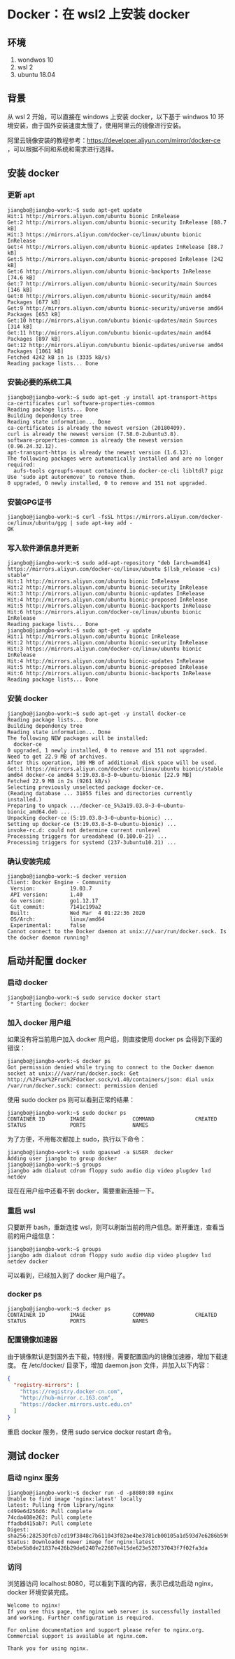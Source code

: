 # Docker：在 wsl2 上安装 docker

## 环境

1. wondwos 10
2. wsl 2
3. ubuntu 18.04

## 背景

从 wsl 2 开始，可以直接在 windows 上安装 docker，以下基于 windwos 10 环境安装，由于国外安装速度太慢了，使用阿里云的镜像进行安装。

阿里云镜像安装的教程参考：https://developer.aliyun.com/mirror/docker-ce ，可以根据不同和系统和需求进行选择。

## 安装 docker

### 更新 apt

```shell
jiangbo@jiangbo-work:~$ sudo apt-get update
Hit:1 http://mirrors.aliyun.com/ubuntu bionic InRelease
Get:2 http://mirrors.aliyun.com/ubuntu bionic-security InRelease [88.7 kB]
Hit:3 https://mirrors.aliyun.com/docker-ce/linux/ubuntu bionic InRelease
Get:4 http://mirrors.aliyun.com/ubuntu bionic-updates InRelease [88.7 kB]
Get:5 http://mirrors.aliyun.com/ubuntu bionic-proposed InRelease [242 kB]
Get:6 http://mirrors.aliyun.com/ubuntu bionic-backports InRelease [74.6 kB]
Get:7 http://mirrors.aliyun.com/ubuntu bionic-security/main Sources [146 kB]
Get:8 http://mirrors.aliyun.com/ubuntu bionic-security/main amd64 Packages [677 kB]
Get:9 http://mirrors.aliyun.com/ubuntu bionic-security/universe amd64 Packages [653 kB]
Get:10 http://mirrors.aliyun.com/ubuntu bionic-updates/main Sources [314 kB]
Get:11 http://mirrors.aliyun.com/ubuntu bionic-updates/main amd64 Packages [897 kB]
Get:12 http://mirrors.aliyun.com/ubuntu bionic-updates/universe amd64 Packages [1061 kB]
Fetched 4242 kB in 1s (3335 kB/s)
Reading package lists... Done
```

### 安装必要的系统工具

```shell
jiangbo@jiangbo-work:~$ sudo apt-get -y install apt-transport-https ca-certificates curl software-properties-common
Reading package lists... Done
Building dependency tree
Reading state information... Done
ca-certificates is already the newest version (20180409).
curl is already the newest version (7.58.0-2ubuntu3.8).
software-properties-common is already the newest version (0.96.24.32.12).
apt-transport-https is already the newest version (1.6.12).
The following packages were automatically installed and are no longer required:
  aufs-tools cgroupfs-mount containerd.io docker-ce-cli libltdl7 pigz
Use 'sudo apt autoremove' to remove them.
0 upgraded, 0 newly installed, 0 to remove and 151 not upgraded.
```

### 安装GPG证书

```shell
jiangbo@jiangbo-work:~$ curl -fsSL https://mirrors.aliyun.com/docker-ce/linux/ubuntu/gpg | sudo apt-key add -
OK
```

### 写入软件源信息并更新

```shell
jiangbo@jiangbo-work:~$ sudo add-apt-repository "deb [arch=amd64] https://mirrors.aliyun.com/docker-ce/linux/ubuntu $(lsb_release -cs) stable"
Hit:1 http://mirrors.aliyun.com/ubuntu bionic InRelease
Hit:2 http://mirrors.aliyun.com/ubuntu bionic-security InRelease
Hit:3 http://mirrors.aliyun.com/ubuntu bionic-updates InRelease
Hit:4 http://mirrors.aliyun.com/ubuntu bionic-proposed InRelease
Hit:5 http://mirrors.aliyun.com/ubuntu bionic-backports InRelease
Hit:6 https://mirrors.aliyun.com/docker-ce/linux/ubuntu bionic InRelease
Reading package lists... Done
jiangbo@jiangbo-work:~$ sudo apt-get -y update
Hit:1 http://mirrors.aliyun.com/ubuntu bionic InRelease
Hit:2 http://mirrors.aliyun.com/ubuntu bionic-security InRelease
Hit:3 https://mirrors.aliyun.com/docker-ce/linux/ubuntu bionic InRelease
Hit:4 http://mirrors.aliyun.com/ubuntu bionic-updates InRelease
Hit:5 http://mirrors.aliyun.com/ubuntu bionic-proposed InRelease
Hit:6 http://mirrors.aliyun.com/ubuntu bionic-backports InRelease
Reading package lists... Done
```

### 安装 docker

```shell
jiangbo@jiangbo-work:~$ sudo apt-get -y install docker-ce
Reading package lists... Done
Building dependency tree
Reading state information... Done
The following NEW packages will be installed:
  docker-ce
0 upgraded, 1 newly installed, 0 to remove and 151 not upgraded.
Need to get 22.9 MB of archives.
After this operation, 109 MB of additional disk space will be used.
Get:1 https://mirrors.aliyun.com/docker-ce/linux/ubuntu bionic/stable amd64 docker-ce amd64 5:19.03.8~3-0~ubuntu-bionic [22.9 MB]
Fetched 22.9 MB in 2s (9261 kB/s)
Selecting previously unselected package docker-ce.
(Reading database ... 31855 files and directories currently installed.)
Preparing to unpack .../docker-ce_5%3a19.03.8~3-0~ubuntu-bionic_amd64.deb ...
Unpacking docker-ce (5:19.03.8~3-0~ubuntu-bionic) ...
Setting up docker-ce (5:19.03.8~3-0~ubuntu-bionic) ...
invoke-rc.d: could not determine current runlevel
Processing triggers for ureadahead (0.100.0-21) ...
Processing triggers for systemd (237-3ubuntu10.21) ...
```

### 确认安装完成

```shell
jiangbo@jiangbo-work:~$ docker version
Client: Docker Engine - Community
 Version:           19.03.7
 API version:       1.40
 Go version:        go1.12.17
 Git commit:        7141c199a2
 Built:             Wed Mar  4 01:22:36 2020
 OS/Arch:           linux/amd64
 Experimental:      false
Cannot connect to the Docker daemon at unix:///var/run/docker.sock. Is the docker daemon running?
```

## 启动并配置 docker

### 启动 docker

```
jiangbo@jiangbo-work:~$ sudo service docker start
 * Starting Docker: docker
```

### 加入 docker 用户组

如果没有将当前用户加入 docker 用户组，则直接使用 docker ps 会得到下面的错误：

```shell
jiangbo@jiangbo-work:~$ docker ps
Got permission denied while trying to connect to the Docker daemon socket at unix:///var/run/docker.sock: Get http://%2Fvar%2Frun%2Fdocker.sock/v1.40/containers/json: dial unix /var/run/docker.sock: connect: permission denied
```

使用 sudo docker ps 则可以看到正常的结果：

```shell
jiangbo@jiangbo-work:~$ sudo docker ps
CONTAINER ID        IMAGE               COMMAND             CREATED             STATUS              PORTS               NAMES
```

为了方便，不用每次都加上 sudo，执行以下命令：

```
jiangbo@jiangbo-work:~$ sudo gpasswd -a $USER  docker
Adding user jiangbo to group docker
jiangbo@jiangbo-work:~$ groups
jiangbo adm dialout cdrom floppy sudo audio dip video plugdev lxd netdev
```
现在在用户组中还看不到 docker，需要重新连接一下。

### 重启 wsl

只要断开 bash，重新连接 wsl，则可以刷新当前的用户信息。断开重连，查看当前的用户组信息：

```shell
jiangbo@jiangbo-work:~$ groups
jiangbo adm dialout cdrom floppy sudo audio dip video plugdev lxd netdev docker
```
可以看到，已经加入到了 docker 用户组了。

### docker ps

```shell
jiangbo@jiangbo-work:~$ docker ps
CONTAINER ID        IMAGE               COMMAND             CREATED             STATUS              PORTS               NAMES
```

### 配置镜像加速器

由于镜像默认是到国外去下载，特别慢，需要配置国内的镜像加速器，增加下载速度。
在 /etc/docker/ 目录下，增加 daemon.json 文件，并加入以下内容：

```json
{
  "registry-mirrors": [
    "https://registry.docker-cn.com",
    "http://hub-mirror.c.163.com",
    "https://docker.mirrors.ustc.edu.cn"
  ]
}
```

重启 docker 服务，使用 sudo service docker restart 命令。

## 测试 docker

### 启动 nginx 服务

```
jiangbo@jiangbo-work:~$ docker run -d -p8080:80 nginx
Unable to find image 'nginx:latest' locally
latest: Pulling from library/nginx
c499e6d256d6: Pull complete
74cda408e262: Pull complete
ffadbd415ab7: Pull complete
Digest: sha256:282530fcb7cd19f3848c7b611043f82ae4be3781cb00105a1d593d7e6286b596
Status: Downloaded newer image for nginx:latest
03ebe5b8de21837e426b29de62407e22607e415de623e520737043f7f02fa3da
```

### 访问

浏览器访问 localhost:8080，可以看到下面的内容，表示已成功启动 nginx，docker 环境安装完成。

```text
Welcome to nginx!
If you see this page, the nginx web server is successfully installed and working. Further configuration is required.

For online documentation and support please refer to nginx.org.
Commercial support is available at nginx.com.

Thank you for using nginx.
```



